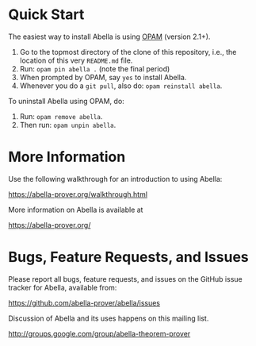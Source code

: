 Quick Start
===========

The easiest way to install Abella is using [OPAM][opam] (version 2.1+).

[opam]: https://opam.ocaml.org

1. Go to the topmost directory of the clone of this repository,
   i.e., the location of this very `README.md` file.
2. Run: `opam pin abella .` (note the final period)
3. When prompted by OPAM, say `yes` to install Abella.
4. Whenever you do a `git pull`, also do: `opam reinstall abella`.

To uninstall Abella using OPAM, do:

1. Run: `opam remove abella`.
2. Then run: `opam unpin abella`.


More Information
================

Use the following walkthrough for an introduction to using Abella:

  https://abella-prover.org/walkthrough.html

More information on Abella is available at

  https://abella-prover.org/


Bugs, Feature Requests, and Issues
==================================

Please report all bugs, feature requests, and issues on the GitHub
issue tracker for Abella, available from:

  https://github.com/abella-prover/abella/issues

Discussion of Abella and its uses happens on this mailing list.

  http://groups.google.com/group/abella-theorem-prover
